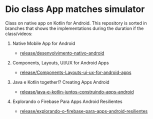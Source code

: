 # Dio class App matches simulator

Class on native app on Kotlin for Android. This repository is sorted in branches that shows the implementations during the duration if the class/videos:

1. Native Mobile App for Android
    - [release/desenvolvimento-nativo-android](https://github.com/DenisTomas/class-matches-simulator-app/tree/release/desenvolvimento-nativo-android)
    
2. Components, Layouts, UI/UX for Android Apps
    - [release/Components-Layouts-ui-ux-for-android-apps](https://github.com/DenisTomas/class-matches-simulator-app/tree/release/components-layouts-UI-UX-on-apps-android)

3. Java e Kotlin together!? Creating Apps Android
    - [release/java-e-kotlin-juntos-construindo-apps-android](https://github.com/DenisTomas/class-matches-simulator-app/tree/release/java-e-kotlin-juntos-construindo-apps-android)
    
4. Explorando o Firebase Para Apps Android Resilientes
    - [release/explorando-o-firebase-para-apps-android-resilientes](https://github.com/DenisTomas/class-matches-simulator-app/tree/release/explorando-o-firebase-para-apps-android-resilientes)

